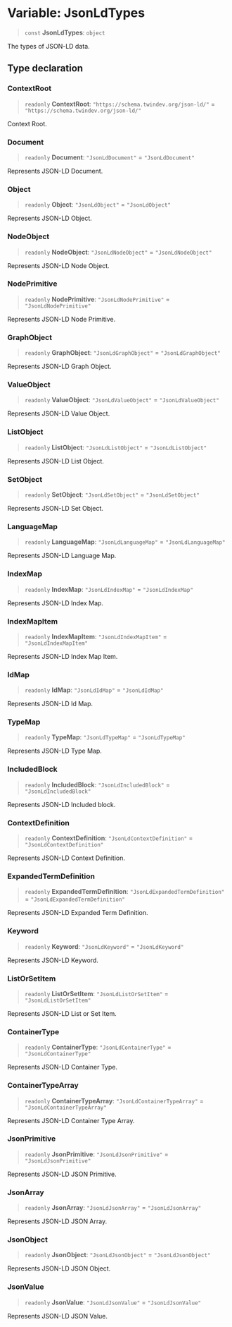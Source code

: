 # Variable: JsonLdTypes

> `const` **JsonLdTypes**: `object`

The types of JSON-LD data.

## Type declaration

### ContextRoot

> `readonly` **ContextRoot**: `"https://schema.twindev.org/json-ld/"` = `"https://schema.twindev.org/json-ld/"`

Context Root.

### Document

> `readonly` **Document**: `"JsonLdDocument"` = `"JsonLdDocument"`

Represents JSON-LD Document.

### Object

> `readonly` **Object**: `"JsonLdObject"` = `"JsonLdObject"`

Represents JSON-LD Object.

### NodeObject

> `readonly` **NodeObject**: `"JsonLdNodeObject"` = `"JsonLdNodeObject"`

Represents JSON-LD Node Object.

### NodePrimitive

> `readonly` **NodePrimitive**: `"JsonLdNodePrimitive"` = `"JsonLdNodePrimitive"`

Represents JSON-LD Node Primitive.

### GraphObject

> `readonly` **GraphObject**: `"JsonLdGraphObject"` = `"JsonLdGraphObject"`

Represents JSON-LD Graph Object.

### ValueObject

> `readonly` **ValueObject**: `"JsonLdValueObject"` = `"JsonLdValueObject"`

Represents JSON-LD Value Object.

### ListObject

> `readonly` **ListObject**: `"JsonLdListObject"` = `"JsonLdListObject"`

Represents JSON-LD List Object.

### SetObject

> `readonly` **SetObject**: `"JsonLdSetObject"` = `"JsonLdSetObject"`

Represents JSON-LD Set Object.

### LanguageMap

> `readonly` **LanguageMap**: `"JsonLdLanguageMap"` = `"JsonLdLanguageMap"`

Represents JSON-LD Language Map.

### IndexMap

> `readonly` **IndexMap**: `"JsonLdIndexMap"` = `"JsonLdIndexMap"`

Represents JSON-LD Index Map.

### IndexMapItem

> `readonly` **IndexMapItem**: `"JsonLdIndexMapItem"` = `"JsonLdIndexMapItem"`

Represents JSON-LD Index Map Item.

### IdMap

> `readonly` **IdMap**: `"JsonLdIdMap"` = `"JsonLdIdMap"`

Represents JSON-LD Id Map.

### TypeMap

> `readonly` **TypeMap**: `"JsonLdTypeMap"` = `"JsonLdTypeMap"`

Represents JSON-LD Type Map.

### IncludedBlock

> `readonly` **IncludedBlock**: `"JsonLdIncludedBlock"` = `"JsonLdIncludedBlock"`

Represents JSON-LD Included block.

### ContextDefinition

> `readonly` **ContextDefinition**: `"JsonLdContextDefinition"` = `"JsonLdContextDefinition"`

Represents JSON-LD Context Definition.

### ExpandedTermDefinition

> `readonly` **ExpandedTermDefinition**: `"JsonLdExpandedTermDefinition"` = `"JsonLdExpandedTermDefinition"`

Represents JSON-LD Expanded Term Definition.

### Keyword

> `readonly` **Keyword**: `"JsonLdKeyword"` = `"JsonLdKeyword"`

Represents JSON-LD Keyword.

### ListOrSetItem

> `readonly` **ListOrSetItem**: `"JsonLdListOrSetItem"` = `"JsonLdListOrSetItem"`

Represents JSON-LD List or Set Item.

### ContainerType

> `readonly` **ContainerType**: `"JsonLdContainerType"` = `"JsonLdContainerType"`

Represents JSON-LD Container Type.

### ContainerTypeArray

> `readonly` **ContainerTypeArray**: `"JsonLdContainerTypeArray"` = `"JsonLdContainerTypeArray"`

Represents JSON-LD Container Type Array.

### JsonPrimitive

> `readonly` **JsonPrimitive**: `"JsonLdJsonPrimitive"` = `"JsonLdJsonPrimitive"`

Represents JSON-LD JSON Primitive.

### JsonArray

> `readonly` **JsonArray**: `"JsonLdJsonArray"` = `"JsonLdJsonArray"`

Represents JSON-LD JSON Array.

### JsonObject

> `readonly` **JsonObject**: `"JsonLdJsonObject"` = `"JsonLdJsonObject"`

Represents JSON-LD JSON Object.

### JsonValue

> `readonly` **JsonValue**: `"JsonLdJsonValue"` = `"JsonLdJsonValue"`

Represents JSON-LD JSON Value.
